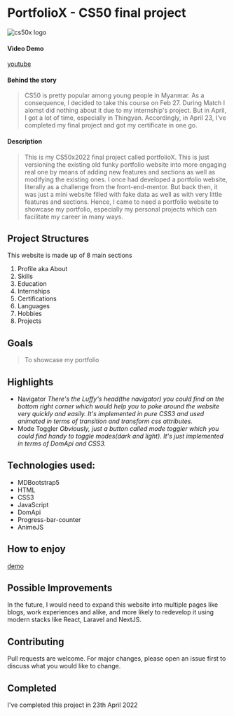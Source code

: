 # PortfolioX - CS50 final project
![cs50x logo](https://thekharkivtimes.com/wp-content/uploads/2015/12/cs50logo.png)

#### Video Demo
[youtube](https://www.youtube.com/watch?v=oTq11w_zjxc)

#### Behind the story
> CS50 is pretty popular among young people in Myanmar. 
> As a consequence, I decided to take this course on Feb 27. 
> During Match I alomst did nothing about it due to my internship's project. 
> But in April, I got a lot of time, especially in Thingyan.
> Accordingly, in April 23, I've completed my final project and got my certificate in one go.

#### Description
 > This is my CS50x2022 final project called portfolioX.
 > This is just versioning the existing old funky portfolio website into more engaging real one by means of adding new features and sections as well as modifying the existing ones. I once had developed a portfolio website, literally as a challenge from the front-end-mentor.
 > But back then, it was just a mini website filled with fake data as well as with very little features and sections.
 > Hence, I came to need a portfolio website to showcase my portfolio, especially my personal projects which can facilitate my career in many ways.

## Project Structures
This website is made up of 8 main sections

1. Profile aka About
2. Skills
3. Education
4. Internships
5. Certifications
6. Languages
7. Hobbies
8. Projects

## Goals
> To showcase my portfolio

## Highlights
* Navigator
_There's the Luffy's head(the navigator) you could find on the bottom right corner which would help you to poke around the website very quickly and easily. It's implemented in pure CSS3 and used animated in terms of transition and transform css attributes._
* Mode Toggler
_Obviously, just a button called mode toggler which you could find handy to toggle modes(dark and light). It's just implemented in terms of DomApi and CSS3._

## Technologies used:

* MDBootstrap5
* HTML
* CSS3
* JavaScript
* DomApi
* Progress-bar-counter
* AnimeJS

## How to enjoy
[demo](thetsgit.github.io/portfolio-master/)

## Possible Improvements
In the future, I would need to expand this website into multiple pages like blogs, work experiences and alike, and more likely to redevelop it using modern stacks like React, Laravel and NextJS.

## Contributing
Pull requests are welcome. For major changes, please open an issue first to discuss what you would like to change.

## Completed 
I've completed this project in 23th April 2022
